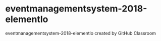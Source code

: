 # eventmanagementsystem-2018-elementlo
eventmanagementsystem-2018-elementlo created by GitHub Classroom
